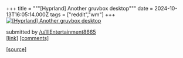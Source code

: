 +++
title = """[Hyprland] Another gruvbox desktop"""
date = 2024-10-13T16:05:14.000Z
tags = ["reddit","wm"]
+++
[![[Hyprland] Another gruvbox desktop](https://external-preview.redd.it/OHl3NmRyc2JyanVkMfGWgTJYanpb5W16Tziy9v9jJiXXShzTfE1O8DFscSTy.png?width=640&crop=smart&auto=webp&s=dc651ec18b4d4d6220059050961cfdcd22d682f8 "[Hyprland] Another gruvbox desktop")](https://www.reddit.com/r/unixporn/comments/1g2t0n5/hyprland_another_gruvbox_desktop/)

submitted by [/u/IllEntertainment8665](https://www.reddit.com/user/IllEntertainment8665)  
[\[link\]](https://v.redd.it/3ufwjvrbrjud1) [\[comments\]](https://www.reddit.com/r/unixporn/comments/1g2t0n5/hyprland_another_gruvbox_desktop/)

[[source]](https://www.reddit.com/r/unixporn/comments/1g2t0n5/hyprland_another_gruvbox_desktop/)

